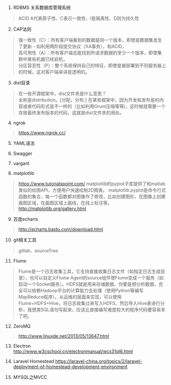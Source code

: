 1. RDBMS 关系数据库管理系统  
>ACID A代表原子性、C表示一致性、I是隔离性、D则为持久性

2. CAP法则  
>强一致性（C）：所有客户端看到的数据是同一个版本，即使是数据集发生了更新 - 如利用两阶段提交协议（XA事务），和ACID，  
>高可用性（A）：所有客户端总能找到所请求数据的至少一个版本，即使集群中某些机器已经宕机，  
>分区容忍性（P）：整个系统保持自己的特征，即使是被部署到不同服务器上的时候，这对客户端来讲是透明的。  

3. dist目录  
>在一些开源框架中，dist文件夹是什么意思？  
>全称是distribution。[分配，分布;] 在某些框架中，因为开发和发布是的内容或者代码形式是不一样的（比如利用Grunt压缩等等)，这时候就需要一个存放最终发布版本的代码，这就是dist文件夹的用处。

4. ngrok
>https://www.ngrok.cc/

5. YAML语法

6. Swagger

7. vargant

8. matplotlib
>https://www.tutorialspoint.com/
>matplotlib的pyplot子库提供了和matlab类似的绘图API，方便用户快速绘制2D图表。
>matplotlib.pyplot是命令行式函数的集合，每一个函数都对图像作了修改，比如创建图形，在图像上创建画图区域，在画图区域上画线，在线上标注等。
>http://matplotlib.org/gallery.html

9. 百度echarts
> http://echarts.baidu.com/download.html

10. git相关工具
>gitlab、sourceTree

11. Flume
>Flume是一个日志收集工具，它支持直接收集日志文件（如指定日志生成目录），也可以自定义Flume Agent的source组件使Flume变成一个服务（如启动一个Socket服务）。HDFS就是用来存储数据，你要是想分析数据，完全可以依赖Hadoop平台的计算能力去处理（使用Python等编写MapReduce程序）。从运维的层面来实现，可以使用Flume+HDFS+Hive，将日志收集过来写入HDFS，然后导入Hive表进行分析，我想类SQL语句写起来，应该比直接编写难度较大的程序代码要容易多了吧。

12. ZeroMQ
>http://www.linuxde.net/2013/05/13647.html

13. Electron  
http://www.w3cschool.cn/electronmanual/wcx31ql6.html

14. Laravel Homestead
https://laravel-china.org/topics/2/laravel-deployment-of-homestead-development-environment

15. MYSQL之MVCC  
